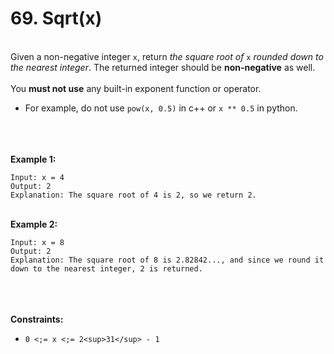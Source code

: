 # 69. Sqrt(x)

<br />Given a non-negative integer `x`, return <em>the square root of </em>`x`<em> rounded down to the nearest integer</em>. The returned integer should be **non-negative** as well.<br />
<br />You **must not use** any built-in exponent function or operator.<br />

* For example, do not use `pow(x, 0.5)` in c++ or `x ** 0.5` in python.


<br /> <br />
<br />**Example 1:**<br />
```
Input: x = 4
Output: 2
Explanation: The square root of 4 is 2, so we return 2.
```
<br />**Example 2:**<br />
```
Input: x = 8
Output: 2
Explanation: The square root of 8 is 2.82842..., and since we round it down to the nearest integer, 2 is returned.
```
<br /> <br />
<br />**Constraints:**<br />

* `0 <;= x <;= 2<sup>31</sup> - 1`